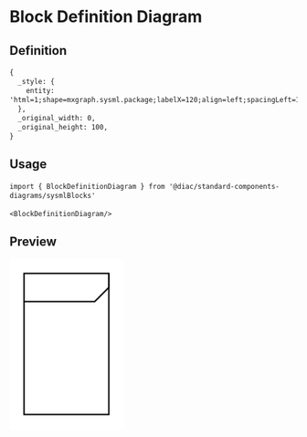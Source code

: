 # Block Definition Diagram

## Definition

```
{
  _style: { 
    entity: 'html=1;shape=mxgraph.sysml.package;labelX=120;align=left;spacingLeft=10;overflow=fill;recursiveResize=0;',
  },
  _original_width: 0,
  _original_height: 100,
}
```

## Usage

```
import { BlockDefinitionDiagram } from '@diac/standard-components-diagrams/sysmlBlocks'

<BlockDefinitionDiagram/>
```

## Preview

<img src="./block-definition-diagram.png" width="200"/>
